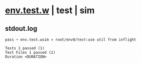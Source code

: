 # [env.test.w](../../../../../../examples/tests/sdk_tests/util/env.test.w) | test | sim

## stdout.log
```log
pass ─ env.test.wsim » root/env0/test:use util from inflight
 
Tests 1 passed (1)
Test Files 1 passed (1)
Duration <DURATION>
```

